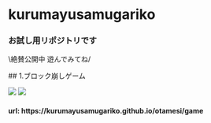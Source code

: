 # kurumayusamugariko
### お試し用リポジトリです  
<p>\絶賛公開中 遊んでみてね/</p>
## 1.ブロック崩しゲーム

<img src="https://img.shields.io/badge/-Javascript-black.svg?logo=javascript&style=popout-square"> <img src="https://img.shields.io/badge/-Node.js-black.svg?logo=node.js&style=popout-square">

<h4>url: https://kurumayusamugariko.github.io/otamesi/game</h4> 

